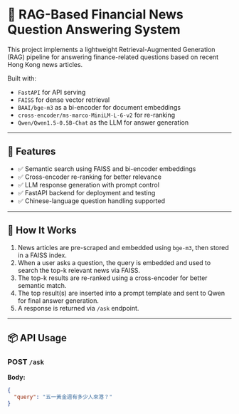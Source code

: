 # 🧠 RAG-Based Financial News Question Answering System

This project implements a lightweight Retrieval-Augmented Generation (RAG) pipeline for answering finance-related questions based on recent Hong Kong news articles.

Built with:
- `FastAPI` for API serving
- `FAISS` for dense vector retrieval
- `BAAI/bge-m3` as a bi-encoder for document embeddings
- `cross-encoder/ms-marco-MiniLM-L-6-v2` for re-ranking
- `Qwen/Qwen1.5-0.5B-Chat` as the LLM for answer generation

---

## 🔧 Features

- ✅ Semantic search using FAISS and bi-encoder embeddings
- ✅ Cross-encoder re-ranking for better relevance
- ✅ LLM response generation with prompt control
- ✅ FastAPI backend for deployment and testing
- ✅ Chinese-language question handling supported

---

## 🚀 How It Works

1. News articles are pre-scraped and embedded using `bge-m3`, then stored in a FAISS index.
2. When a user asks a question, the query is embedded and used to search the top-k relevant news via FAISS.
3. The top-k results are re-ranked using a cross-encoder for better semantic match.
4. The top result(s) are inserted into a prompt template and sent to Qwen for final answer generation.
5. A response is returned via `/ask` endpoint.

---

## 📦 API Usage

### POST `/ask`

**Body:**

```json
{
  "query": "五一黃金週有多少人來港？"
}
